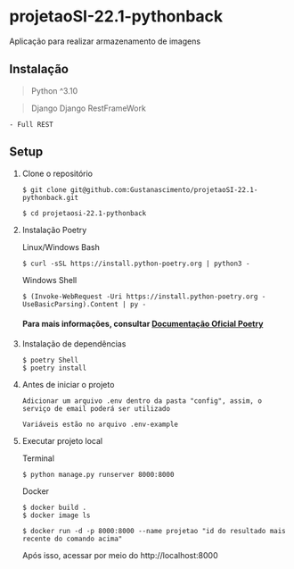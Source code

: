 # projetaoSI-22.1-pythonback

Aplicação para realizar armazenamento de imagens

## Instalação

> Python ^3.10

> Django
> Django RestFrameWork

    - Full REST

## Setup

1.  Clone o repositório

        $ git clone git@github.com:Gustanascimento/projetaoSI-22.1-pythonback.git

        $ cd projetaosi-22.1-pythonback

2.  Instalação Poetry

    Linux/Windows Bash

        $ curl -sSL https://install.python-poetry.org | python3 -

    Windows Shell

        $ (Invoke-WebRequest -Uri https://install.python-poetry.org -UseBasicParsing).Content | py -

    #### Para mais informações, consultar [Documentação Oficial Poetry](https://python-poetry.org/docs/ "Introdução")

3.  Instalação de dependências

        $ poetry Shell
        $ poetry install

4.  Antes de iniciar o projeto

    `Adicionar um arquivo .env dentro da pasta "config", assim, o serviço de email poderá ser utilizado`

    `Variáveis estão no arquivo .env-example`

5.  Executar projeto local

    Terminal

        $ python manage.py runserver 8000:8000

    Docker

        $ docker build .
        $ docker image ls

        $ docker run -d -p 8000:8000 --name projetao "id do resultado mais recente do comando acima"

    Após isso, acessar por meio do http://localhost:8000
